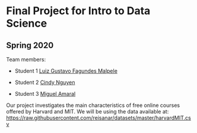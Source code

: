 # Final Project for Intro to Data Science

## Spring 2020

Team members: 

- Student 1 [Luiz Gustavo Fagundes Malpele](mailto:lfagundesmalpele664@floridapoly.edu)

- Student 2 [Cindy Nguyen](mailto:cnguyen5356@floridapoly.edu)

- Student 3 [Miguel Amaral](mailto:mamaral7542@floridapoly.edu)


Our project investigates the main characteristics of free online courses offered by Harvard and MIT.
We will be using the data available at: 
<https://raw.githubusercontent.com/reisanar/datasets/master/harvardMIT.csv> 
